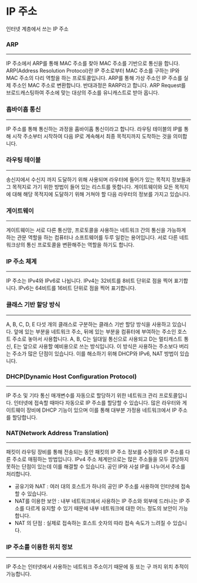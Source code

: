 # IP 주소
인터넷 계층에서 쓰는 IP 주소

### ARP
***
IP 주소에서 ARP를 통해 MAC 주소를 찾아 MAC 주소를 기반으로 통신을 합니다. ARP(Address Resolution Protocol)란 IP 주소로부터 MAC 주소를 구하는 IP와 MAC 주소의 다리 역할을 하는 프로토콜입니다. ARP를 통해 가상 주소인 IP 주소를 실제 주소인 MAC 주소로 변환합니다. 반대과정은 RARP라고 합니다. ARP Request를 브로드캐스팅하여 주소에 맞는 대상의 주소를 유니캐스트로 받아 옵니다. 

### 홉바이홉 통신
***
IP 주소를 통해 통신하는 과정을 홉바이홉 통신이라고 합니다. 라우팅 테이블의 IP를 통해 시작 주소부터 시작하여 다음 IP로 계속해서 최종 목적지까지 도착하는 것을 의미합니다.

### 라우팅 테이블
***
송신지에서 수신지 까지 도달하기 위해 사용되며 라우터에 들어가 있는 목적지 정보들과 그 목적지로 가기 위한 방법이 들어 있는 리스트를 뜻합니다. 게이트웨이와 모든 목적지에 대해 해당 목적지에 도달하기 위해 거쳐야 할 다음 라우터의 정보를 가지고 있습니다.

### 게이트웨이 
*** 
게이트웨이는 서로 다른 통신망, 프로토콜을 사용하는 네트워크 간의 통신을 가능하게 하는 관문 역할을 하는 컴퓨터나 소프트웨어를 두루 일컫는 용어입니다. 서로 다른 네트워크상의 통신 프로토콜을 변환해주는 역할을 하기도 합니다.

### IP 주소 체계
***
IP 주소는 IPv4와 IPv6로 나뉩니다. IPv4는 32비트를 8비트 단위로 점을 찍어 표기합니다. IPv6는 64비트를 16비트 단위로 점을 찍어 표기합니다.

### 클래스 기반 할당 방식
***
A, B, C, D, E 다섯 개의 클래스로 구분하는 클래스 기반 할당 방식을 사용하고 있습니다. 앞에 있는 부분을 네트워크 주소, 뒤에 있는 부분을 컴퓨터에 부여하는 주소인 호스트 주소로 놓아서 사용합니다. A, B, C는 일대일 통신으로 사용되고 D는 멀티캐스트 통신, E는 앞으로 사용할 예비용으로 쓰는 방식입니다. 이 방식은 사용하는 주소보다 버리는 주소가 많은 단점이 있습니다. 이를 해소하기 위해 DHCP와 IPv6, NAT 방법이 있습니다.

### DHCP(Dynamic Host Configuration Protocol)
***
IP 주소 및 기타 통신 매개변수를 자동으로 할당하기 위한 네트워크 관리 프로토콜입니다. 인터넷에 접속할 때마다 자동으로 IP 주소를 할당할 수 있습니다. 많은 라우터와 게이트웨이 장비에 DHCP 기능이 있으며 이를 통해 대부분 가정용 네트워크에서 IP 주소를 할당합니다.

### NAT(Network Address Translation)
***
패킷이 라우팅 장비를 통해 전송되는 동안 패킷의 IP 주소 정보를 수정하여 IP 주소를 다른 주소로 매핑하는 방법입니다. IPv4 주소 체계만으로는 많은 주소들을 모두 감당하지 못하는 단점이 있는데 이를 해결할 수 있습니다. 공인 IP와 사설 IP를 나누어서 주소를 처리합니다.
* 공유기와 NAT : 여러 대의 호스트가 하나의 공인 IP 주소를 사용하여 인터넷에 접속할 수 있습니다.
* NAT를 이용한 보안 : 내부 네트워크에서 사용하는 IP 주소와 외부에 드러나는 IP 주소를 다르게 유지할 수 있기 때문에 내부 네트워크에 대한 어느 정도의 보안이 가능합니다.
* NAT 의 단점 : 실제로 접속하는 호스트 숫자의 따라 접속 속도가 느려질 수 있습니다.

### IP 주소를 이용한 위치 정보
***
IP 주소는 인터넷에서 사용하는 네트워크 주소이기 때문에 동 또는 구 까지 위치 추적이 가능합니다.